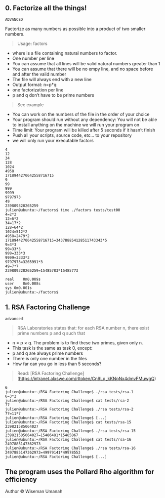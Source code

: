 ## 0. Factorize all the things!

```ADVANCED```

Factorize as many numbers as possible into a product of two smaller numbers.

> Usage: factors <file>
 - where <file> is a file containing natural numbers to factor.
 - One number per line
 - You can assume that all lines will be valid natural numbers greater than 1
 - You can assume that there will be no empy line, and no space before and after the valid number
 - The file will always end with a new line
 - Output format: n=p*q
 - one factorization per line
 - p and q don’t have to be prime numbers

> See example
 - You can work on the numbers of the file in the order of your choice
 - Your program should run without any dependency: You will not be able to install anything on the machine we will run your program on
 - Time limit: Your program will be killed after 5 seconds if it hasn’t finish
 - Push all your scripts, source code, etc… to your repository
 - we will only run your executable factors

```julien@ubuntu:~/factors$ cat tests/test00
4
12
34
128
1024
4958
1718944270642558716715
9
99
999
9999
9797973
49
239809320265259
julien@ubuntu:~/factors$ time ./factors tests/test00
4=2*2
12=6*2
34=17*2
128=64*2
1024=512*2
4958=2479*2
1718944270642558716715=343788854128511743343*5
9=3*3
99=33*3
999=333*3
9999=3333*3
9797973=3265991*3
49=7*7
239809320265259=15485783*15485773

real    0m0.009s
user    0m0.008s
sys 0m0.001s
julien@ubuntu:~/factors$ 
```

## 1. RSA Factoring Challenge

```advanced```

> RSA Laboratories states that: for each RSA number n, there exist prime numbers p and q such that
 - n = p × q. The problem is to find these two primes, given only n.
 - This task is the same as task 0, except:
 - p and q are always prime numbers
 - There is only one number in the files
 - How far can you go in less than 5 seconds?

> Read: [RSA Factoring Challenge] (https://intranet.alxswe.com/rltoken/Cn9Lq_kKNpNx4dmvFMuwgQ)

```julien@ubuntu:~/RSA Factoring Challenge$ cat tests/rsa-1
6
julien@ubuntu:~/RSA Factoring Challenge$ ./rsa tests/rsa-1
6=3*2
julien@ubuntu:~/RSA Factoring Challenge$ cat tests/rsa-2
77
julien@ubuntu:~/RSA Factoring Challenge$ ./rsa tests/rsa-2
77=11*7
julien@ubuntu:~/RSA Factoring Challenge$ [...]  
julien@ubuntu:~/RSA Factoring Challenge$ cat tests/rsa-15
239821585064027
julien@ubuntu:~/RSA Factoring Challenge$ ./rsa tests/rsa-15 
239821585064027=15486481*15485867
julien@ubuntu:~/RSA Factoring Challenge$ cat tests/rsa-16
2497885147362973
julien@ubuntu:~/RSA Factoring Challenge$ ./rsa tests/rsa-16
2497885147362973=49979141*49978553
julien@ubuntu:~/RSA Factoring Challenge$ [...]
```
## The program uses the Pollard Rho algorithm for efficiency

Author
© Wiseman Umanah
   
